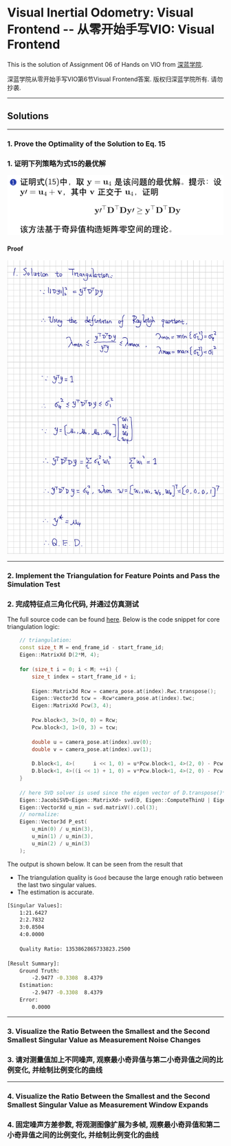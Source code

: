 # Visual Inertial Odometry: Visual Frontend -- 从零开始手写VIO: Visual Frontend

This is the solution of Assignment 06 of Hands on VIO from [深蓝学院](https://www.shenlanxueyuan.com/course/247).

深蓝学院从零开始手写VIO第6节Visual Frontend答案. 版权归深蓝学院所有. 请勿抄袭.

---

## Solutions

---

### 1. Prove the Optimality of the Solution to Eq. 15
### 1. 证明下列策略为式15的最优解

<img src="doc/problem-statement/assignment-01.png" alt="Problem Statement, Assignment 01" width="%100">

#### Proof

<img src="doc/01-triangulation/optimality-proof.png" alt="Optimal Solution to Triangulation" width="%100">

---

### 2. Implement the Triangulation for Feature Points and Pass the Simulation Test
### 2. 完成特征点三角化代码, 并通过仿真测试

The full source code can be found [here](triangulate.cpp). Below is the code snippet for core triangulation logic: 

```c++
    // triangulation:
    const size_t M = end_frame_id - start_frame_id;
    Eigen::MatrixXd D(2*M, 4);

    for (size_t i = 0; i < M; ++i) {
        size_t index = start_frame_id + i;

        Eigen::Matrix3d Rcw = camera_pose.at(index).Rwc.transpose();
        Eigen::Vector3d tcw = -Rcw*camera_pose.at(index).twc;
        Eigen::MatrixXd Pcw(3, 4);

        Pcw.block<3, 3>(0, 0) = Rcw;
        Pcw.block<3, 1>(0, 3) = tcw;

        double u = camera_pose.at(index).uv(0);
        double v = camera_pose.at(index).uv(1);

        D.block<1, 4>(      i << 1, 0) = u*Pcw.block<1, 4>(2, 0) - Pcw.block<1, 4>(0, 0);
        D.block<1, 4>((i << 1) + 1, 0) = v*Pcw.block<1, 4>(2, 0) - Pcw.block<1, 4>(1, 0); 
    }
    
    // here SVD solver is used since the eigen vector of D.transpose()*D is just V:
    Eigen::JacobiSVD<Eigen::MatrixXd> svd(D, Eigen::ComputeThinU | Eigen::ComputeThinV);
    Eigen::VectorXd u_min = svd.matrixV().col(3);
    // normalize:
    Eigen::Vector3d P_est(
        u_min(0) / u_min(3),
        u_min(1) / u_min(3),
        u_min(2) / u_min(3)
    );
```

The output is shown below. It can be seen from the result that

* The triangulation quality is `Good` because the large enough ratio between the last two singular values.
* The estimation is accurate.

```bash
[Singular Values]:
	1:21.6427
	2:2.7832
	3:0.8504
	4:0.0000

	Quality Ratio: 1353862865733823.2500

[Result Summary]:
	Ground Truth: 
		-2.9477 -0.3308  8.4379
	Estimation: 
		-2.9477 -0.3308  8.4379
	Error: 
		0.0000
```

---

### 3. Visualize the Ratio Between the Smallest and the Second Smallest Singular Value as Measurement Noise Changes
### 3. 请对测量值加上不同噪声, 观察最小奇异值与第二小奇异值之间的比例变化, 并绘制比例变化的曲线

---

### 4. Visualize the Ratio Between the Smallest and the Second Smallest Singular Value as Measurement Window Expands
### 4. 固定噪声方差参数, 将观测图像扩展为多帧, 观察最小奇异值和第二小奇异值之间的比例变化, 并绘制比例变化的曲线